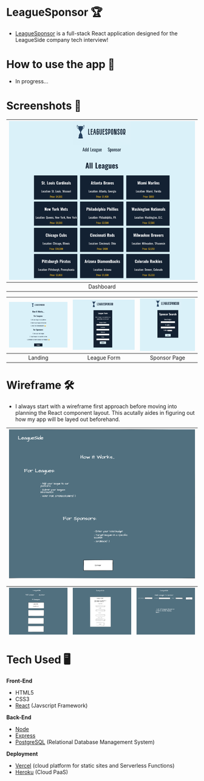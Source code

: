 # LeagueSponsor 🏆

-  [LeagueSponsor]() is a full-stack React application designed for the LeagueSide company tech interview!

# How to use the app 📓
- In progress...

# Screenshots 📸
| ![](src/imgs/ls-dashboard.png) |
|:---:|
|Dashboard|

| ![](src/imgs/ls-landing.png) | ![](src/imgs/ls-leagueform.png) | ![](src/imgs/ls-sponsor.png)
|:---:|:---:|:---:|
|Landing|League Form|Sponsor Page|

# Wireframe 🛠
- I always start with a wireframe first approach before moving into planning the React component layout. This acutally aides in figuring out how my app will be layed out beforehand.

| ![](src/imgs/leaguelanding.png) |
|:---:|

| ![](src/imgs/leaguedashboard.png) | ![](src/imgs/leagueform.png) | ![](src/imgs/sponsorpage.png)
|:---:|:---:|:---:|

# Tech Used 🖥
**Front-End**
- HTML5
- CSS3 
- [React](https://reactjs.org/) (Javscript Framework)

**Back-End**
- [Node](https://nodejs.org/en/)
- [Express](https://expressjs.com/)
- [PostgreSQL](https://www.postgresql.org/) (Relational Database Management System)

**Deployment**
- [Vercel](https://vercel.com/) (cloud platform for static sites and Serverless Functions)
- [Heroku](https://www.heroku.com/platform) (Cloud PaaS)